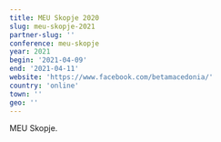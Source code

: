 ```yaml
---
title: MEU Skopje 2020
slug: meu-skopje-2021
partner-slug: ''
conference: meu-skopje
year: 2021
begin: '2021-04-09'
end: '2021-04-11'
website: 'https://www.facebook.com/betamacedonia/'
country: 'online'
town: ''
geo: ''
---
```

MEU Skopje.

